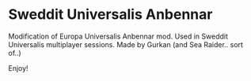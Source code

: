 # Sweddit Universalis Anbennar
Modification of Europa Universalis Anbennar mod. Used in Sweddit Universalis multiplayer sessions.
Made by Gurkan (and Sea Raider.. sort of..)

Enjoy!